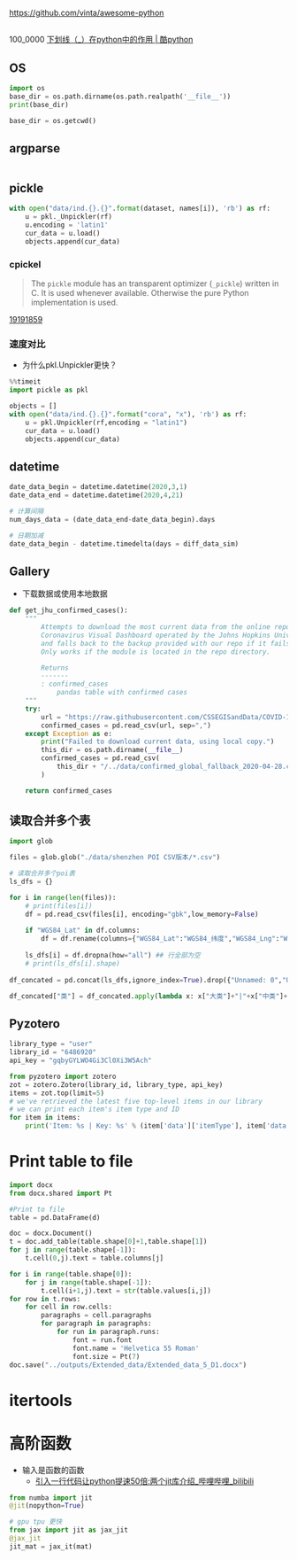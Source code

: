 https://github.com/vinta/awesome-python
## 

100_0000
[下划线（_）在python中的作用 | 酷python](http://www.coolpython.net/python_senior/senior_feature/underline_effect.html)

## OS
```python
import os 
base_dir = os.path.dirname(os.path.realpath('__file__')) 
print(base_dir)

base_dir = os.getcwd()
```

## argparse
```python

```

## pickle
```python
with open("data/ind.{}.{}".format(dataset, names[i]), 'rb') as rf:
	u = pkl._Unpickler(rf)
	u.encoding = 'latin1'
	cur_data = u.load()
	objects.append(cur_data)
```

### cpickel
>The `pickle` module has an transparent optimizer (`_pickle`) written in C. It is used whenever available. Otherwise the pure Python implementation is used.

[19191859](https://stackoverflow.com/questions/19191859/what-difference-between-pickle-and-pickle-in-python-3)

### 速度对比
* 为什么pkl.Unpickler更快？

```python
%%timeit
import pickle as pkl

objects = []
with open("data/ind.{}.{}".format("cora", "x"), 'rb') as rf:
    u = pkl.Unpickler(rf,encoding = "latin1")
    cur_data = u.load()
    objects.append(cur_data)
```
## datetime
```python
date_data_begin = datetime.datetime(2020,3,1)
date_data_end = datetime.datetime(2020,4,21)

# 计算间隔
num_days_data = (date_data_end-date_data_begin).days

# 日期加减
date_data_begin - datetime.timedelta(days = diff_data_sim)
```

## Gallery
* 下载数据或使用本地数据
```python
def get_jhu_confirmed_cases():
    """
        Attempts to download the most current data from the online repository of the
        Coronavirus Visual Dashboard operated by the Johns Hopkins University
        and falls back to the backup provided with our repo if it fails.
        Only works if the module is located in the repo directory.

        Returns
        -------
        : confirmed_cases
            pandas table with confirmed cases
    """
    try:
        url = "https://raw.githubusercontent.com/CSSEGISandData/COVID-19/master/csse_covid_19_data/csse_covid_19_time_series/time_series_covid19_confirmed_global.csv"
        confirmed_cases = pd.read_csv(url, sep=",")
    except Exception as e:
        print("Failed to download current data, using local copy.")
        this_dir = os.path.dirname(__file__)
        confirmed_cases = pd.read_csv(
            this_dir + "/../data/confirmed_global_fallback_2020-04-28.csv", sep=","
        )

    return confirmed_cases
```

## 读取合并多个表
```python
import glob

files = glob.glob("./data/shenzhen POI CSV版本/*.csv")

# 读取合并多个poi表
ls_dfs = {}

for i in range(len(files)):
    # print(files[i])
    df = pd.read_csv(files[i], encoding="gbk",low_memory=False)
    
    if "WGS84_Lat" in df.columns:
        df = df.rename(columns={"WGS84_Lat":"WGS84_纬度","WGS84_Lng":"WGS84_经度"})
    
    ls_dfs[i] = df.dropna(how="all") ## 行全部为空
    # print(ls_dfs[i].shape)
    
df_concated = pd.concat(ls_dfs,ignore_index=True).drop({"Unnamed: 0","Unnamed: 0.1"},axis=1)

df_concated["类"] = df_concated.apply(lambda x: x["大类"]+"|"+x["中类"]+"|"+x["小类"], axis=1)
```

## Pyzotero
```python
library_type = "user"
library_id = "6486920"
api_key = "gqbyGYLWO4Gi3Cl0Xi3W5Ach"

from pyzotero import zotero
zot = zotero.Zotero(library_id, library_type, api_key)
items = zot.top(limit=5)
# we've retrieved the latest five top-level items in our library
# we can print each item's item type and ID
for item in items:
    print('Item: %s | Key: %s' % (item['data']['itemType'], item['data']['key']))
```

# Print  table to file 

```python
import docx
from docx.shared import Pt

#Print to file
table = pd.DataFrame(d)

doc = docx.Document()
t = doc.add_table(table.shape[0]+1,table.shape[1])
for j in range(table.shape[-1]):
    t.cell(0,j).text = table.columns[j]

for i in range(table.shape[0]):
    for j in range(table.shape[-1]):
        t.cell(i+1,j).text = str(table.values[i,j])
for row in t.rows:
    for cell in row.cells:
        paragraphs = cell.paragraphs
        for paragraph in paragraphs:
            for run in paragraph.runs:
                font = run.font 
                font.name = 'Helvetica 55 Roman'
                font.size = Pt(7)
doc.save("../outputs/Extended_data/Extended_data_5_D1.docx")
```


# itertools


# 高阶函数
- 输入是函数的函数
	- [引入一行代码让python提速50倍:两个jit库介绍_哔哩哔哩_bilibili](https://www.bilibili.com/video/BV1k44y1E7iW)

```python
from numba import jit
@jit(nopython=True)

# gpu tpu 更快
from jax import jit as jax_jit
@jax_jit
jit_mat = jax_it(mat)
```



